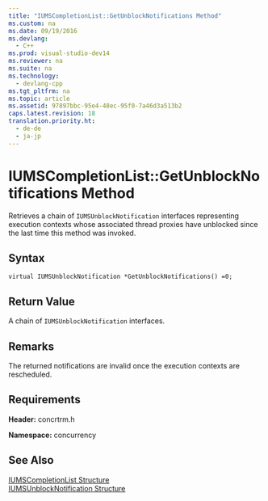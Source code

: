 ```yaml
---
title: "IUMSCompletionList::GetUnblockNotifications Method"
ms.custom: na
ms.date: 09/19/2016
ms.devlang: 
  - C++
ms.prod: visual-studio-dev14
ms.reviewer: na
ms.suite: na
ms.technology: 
  - devlang-cpp
ms.tgt_pltfrm: na
ms.topic: article
ms.assetid: 97897bbc-95e4-48ec-95f0-7a46d3a513b2
caps.latest.revision: 18
translation.priority.ht: 
  - de-de
  - ja-jp
---
```

# IUMSCompletionList::GetUnblockNotifications Method
Retrieves a chain of `IUMSUnblockNotification` interfaces representing execution contexts whose associated thread proxies have unblocked since the last time this method was invoked.  
  
## Syntax  
  
```  
virtual IUMSUnblockNotification *GetUnblockNotifications() =0;  
```  
  
## Return Value  
 A chain of `IUMSUnblockNotification` interfaces.  
  
## Remarks  
 The returned notifications are invalid once the execution contexts are rescheduled.  
  
## Requirements  
 **Header:** concrtrm.h  
  
 **Namespace:** concurrency  
  
## See Also  
 [IUMSCompletionList Structure](../vs140/IUMSCompletionList-Structure.md)   
 [IUMSUnblockNotification Structure](../vs140/IUMSUnblockNotification-Structure.md)